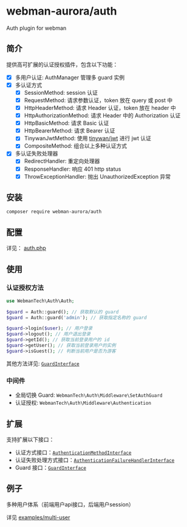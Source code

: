# webman-aurora/auth

Auth plugin for webman

## 简介

提供高可扩展的认证授权插件，包含以下功能：

- [x] 多用户认证: AuthManager 管理多 guard 实例
- [x] 多认证方式
  - [x] SessionMethod: session 认证
  - [x] RequestMethod: 请求参数认证，token 放在 query 或 post 中
  - [x] HttpHeaderMethod: 请求 Header 认证，token 放在 header 中
  - [x] HttpAuthorizationMethod: 请求 Header 中的 Authorization 认证
  - [x] HttpBasicMethod: 请求 Basic 认证
  - [x] HttpBearerMethod: 请求 Bearer 认证
  - [x] TinywanJwtMethod: 使用 [tinywan/jwt](https://github.com/Tinywan/webman-jwt) 进行 jwt 认证
  - [x] CompositeMethod: 组合以上多种认证方式
- [x] 多认证失败处理器
  - [x] RedirectHandler: 重定向处理器
  - [x] ResponseHandler: 响应 401 http status
  - [x] ThrowExceptionHandler: 抛出 UnauthorizedException 异常
    
## 安装

```bash
composer require webman-aurora/auth
```

## 配置

详见： [auth.php](src/config/plugin/webman-aurora/auth/auth.php)

## 使用

### 认证授权方法

```php
use WebmanTech\Auth\Auth;

$guard = Auth::guard(); // 获取默认的 guard
$guard = Auth::guard('admin'); // 获取指定名称的 guard

$guard->login($user); // 用户登录
$guard->logout(); // 用户退出登录
$guard->getId(); // 获取当前登录用户的 id
$guard->getUser(); // 获取当前登录用户的实例
$guard->isGuest(); // 判断当前用户是否为游客
```

其他方法详见: [`GuardInterface`](src/Interfaces/GuardInterface.php)

### 中间件

- 全局切换 Guard: `WebmanTech\Auth\Middleware\SetAuthGuard`
- 认证授权: `WebmanTech\Auth\Middleware\Authentication`

## 扩展

支持扩展以下接口：

- 认证方式接口：[`AuthenticationMethodInterface`](src/Interfaces/AuthenticationMethodInterface.php)
- 认证失败处理方式接口：[`AuthenticationFailureHandlerInterface`](src/Interfaces/AuthenticationFailureHandlerInterface.php)
- Guard 接口：[`GuardInterface`](src/Interfaces/GuardInterface.php)

## 例子

多种用户体系（前端用户api接口，后端用户session）

详见 [examples/multi-user](examples/multi-user)
